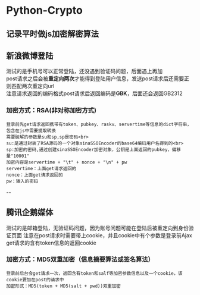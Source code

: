 # Python-Crypto
记录平时做js加密解密算法
---
## 新浪微博登陆
  测试的是手机号可以正常登陆，还没遇到验证码问题，后面遇上再加<br>
  post请求之后会被<B>重定向两次</B>才能得到登陆用户信息，发送post请求后还需要正则匹配两次重定向url<br>
  注意请求返回的编码格式post请求后返回编码是<B>GBK</B>，后面还会返回GB2312
  ### 加密方式：RSA(非对称加密方式)
    登录前先get请求返回携带有token、pubkey、raskv、servertime等信息的dict字符串，包含在js中需要提取转换
    需要破解的参数是su和sp,sp是密码<br>
    su:是通过封装了RSA源码的一个对象sinaSSOEncoder的base64编码用户名得到的<br>
    sp:加密的密码,通过创建sinaSSOEncoder加密对象，公钥是上面返回的pubkey，偏移量"10001"
    加密内容是servertime + "\t" + nonce + "\n" + pw
    servertime：上面get请求返回的
    nonce：上面get请求返回的
    pw：输入的密码
--
## 腾讯企鹅媒体
  测试的是邮箱登陆，无验证码问题，因为账号问题可能在登陆后被重定向到身份验证页面
  注意在post请求时需要带上cookie，并且cookie中有个参数是登录前Ajax get请求的含有token信息的返回cookie
  ### 加密方式：MD5双重加密（信息摘要算法或签名算法）
    登录前后台会get请求一次，返回含有token和salf等加密参数信息以及一个cookie，该cookie要加在post的请求中
    加密形式：MD5(token + MD5(salt + pwd))双重加密
    

